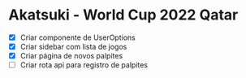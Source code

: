 # Akatsuki - World Cup 2022 Qatar

- [x] Criar componente de UserOptions
- [x] Criar sidebar com lista de jogos
- [x] Criar página de novos palpites
- [ ] Criar rota api para registro de palpites
